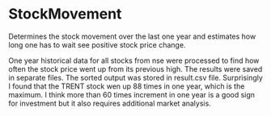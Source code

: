 # StockMovement
Determines the stock movement over the last one year and estimates how long one has to wait see positive stock price change.

One year historical data for all stocks from nse were processed to find how often the stock price went up from its previous high. The results were saved in separate files. The sorted output was stored in result.csv file. Surprisingly I found that the TRENT stock wen up 88 times in one year, which is the maximum. I think more than 60 times increment in one year is a good sign for investment but it also requires additional market analysis.  
